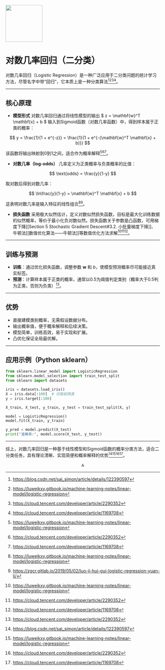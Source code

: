 <img src="https://r2cdn.perplexity.ai/pplx-full-logo-primary-dark%402x.png" class="logo" width="120"/>

# 对数几率回归（二分类）

对数几率回归（Logistic Regression）是一种广泛应用于二分类问题的统计学习方法，尽管名字中带“回归”，它本质上是一种分类算法[^1][^3][^5][^8]。

---

## 核心原理

- **模型形式**
对数几率回归通过将线性模型的输出 \$ z = \mathbf{w}^T \mathbf{x} + b \$ 输入到Sigmoid函数（对数几率函数）中，得到样本属于正类的概率：

$$
y = \frac{1}{1 + e^{-z}} = \frac{1}{1 + e^{-(\mathbf{w}^T \mathbf{x} + b)}}
$$

该函数将输出映射到0到1之间，适合作为概率解释[^3][^5][^8]。
- **对数几率（log-odds）**
几率定义为正类概率与负类概率的比值：

$$
\text{odds} = \frac{y}{1-y}
$$

取对数后得到对数几率：

$$
\ln\frac{y}{1-y} = \mathbf{w}^T \mathbf{x} + b
$$

这表明对数几率是输入特征的线性组合[^3][^6]。
- **损失函数**
采用极大似然估计，定义对数似然损失函数，目标是最大化训练数据的似然概率，等价于最小化负对数似然。损失函数关于参数是凸函数，可用梯度下降[[Section 5 Stochastic Gradient Descent#3.2. 小批量梯度下降]]、牛顿法[[数值优化算法——牛顿法]]等数值优化方法求解[^3][^5][^8]。

---

## 训练与预测

- **训练**：通过优化损失函数，调整参数 $\mathbf{w}$ 和 $b$，使模型预测概率尽可能接近真实标签。
- **预测**：计算样本属于正类的概率，通常以0.5为阈值判定类别（概率大于0.5判为正类，否则为负类）[^5]。

---

## 优势

- 直接建模类别概率，无需假设数据分布。
- 输出概率值，便于概率解释和后续决策。
- 模型简单，训练高效，易于实现和扩展。
- 凸优化保证全局最优解。

---

## 应用示例（Python sklearn）

```python
from sklearn.linear_model import LogisticRegression
from sklearn.model_selection import train_test_split
from sklearn import datasets

iris = datasets.load_iris()
X = iris.data[:100]  # 仅取前两类
y = iris.target[:100]

X_train, X_test, y_train, y_test = train_test_split(X, y)

model = LogisticRegression()
model.fit(X_train, y_train)

y_pred = model.predict(X_test)
print("准确率:", model.score(X_test, y_test))
```


---

综上，对数几率回归是一种基于线性模型和Sigmoid函数的概率分类方法，适合二分类任务，具有理论清晰、实现简便和概率解释的优势[^1][^3][^5][^8]。

<div style="text-align: center">⁂</div>

[^1]: https://blog.csdn.net/sai_simon/article/details/122390597

[^2]: https://blog.csdn.net/sai_simon/article/details/122470130

[^3]: https://luweikxy.gitbook.io/machine-learning-notes/linear-model/logistic-regression

[^4]: https://ifwind.github.io/2021/07/18/西瓜书阅读笔记——第3章-对数几率回归（3-3）/

[^5]: https://cloud.tencent.com/developer/article/2290352

[^6]: https://zgcr.gitlab.io/2019/05/02/luo-ji-hui-gui-logistic-regression-yuan-li/

[^7]: https://github.com/DrDavidS/basic_Machine_Learning/blob/master/02%E6%9C%BA%E5%99%A8%E5%AD%A6%E4%B9%A0%E5%9F%BA%E7%A1%80/2.08%20%E9%80%BB%E8%BE%91%E5%9B%9E%E5%BD%92%E7%9A%84%E5%8E%9F%E7%90%86%E4%B8%8E%E5%BA%94%E7%94%A8.ipynb

[^8]: https://cloud.tencent.com/developer/article/1169708


